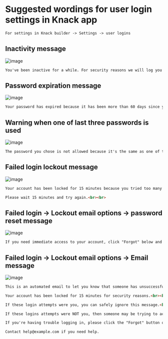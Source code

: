 # Suggested wordings for user login settings in Knack app
```html
For settings in Knack builder -> Settings -> user logins
```

## Inactivity message
![image](https://github.com/user-attachments/assets/5df1a6fe-bd80-488c-87a9-3f55f88658cf)

```html
You've been inactive for a while. For security reasons we will log you out soon. If you're still here click "remain logged in".
```

## Password expiration message
![image](https://github.com/user-attachments/assets/25e8c973-4288-4e49-87ea-75380e530283)

```html
Your password has expired because it has been more than 60 days since you last changed it. Please reset your password.
```

## Warning when one of last three passwords is used
![image](https://github.com/user-attachments/assets/0711f900-a823-4ac4-86fe-39db520eff18)

```html
The password you chose is not allowed because it's the same as one of the last 3 passwords you have used.<br><br>Please choose a password that you haven't used recently.
```

## Failed login lockout message
![image](https://github.com/user-attachments/assets/d36d7ca6-a775-4278-88ed-5481baa81959)

```html
Your account has been locked for 15 minutes because you tried too many times to login with the wrong email and/or password.<br><br>

Please wait 15 minutes and try again.<br><br>
```

## Failed login -> Lockout email options -> password reset message
![image](https://github.com/user-attachments/assets/14cd01d6-7e6f-4101-95d4-c37466a6d47b)

```html
If you need immediate access to your account, click "Forgot" below and follow the instructions to recover your password.
```

## Failed login -> Lockout email options -> Email message
![image](https://github.com/user-attachments/assets/883f2268-5863-47be-9361-bd78ae25c082)

```html
This is an automated email to let you know that someone has unsuccessfully tried to login to your account at INSERT YOUR APP NAME HERE more than 3 times in the last 15 minutes. <br><br>

Your account has been locked for 15 minutes for security reasons.<br><br>

If these login attempts were you, you can safely ignore this message.<br><br>

If these logins attempts were NOT you, then someone may be trying to access your account. Please contact help@example.com as soon as possible to report the issue.<br><br>

If you're having trouble logging in, please click the "Forgot" button on the login page to reset your password. <br><br>

Contact help@example.com if you need help.
```
